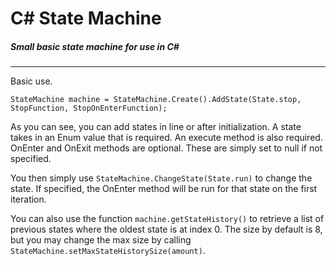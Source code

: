 # C# State Machine
##### Small basic state machine for use in C#
---

Basic use.

    StateMachine machine = StateMachine.Create().AddState(State.stop, StopFunction, StopOnEnterFunction);

As you can see, you can add states in line or after initialization. A state takes in an Enum value that is required. An execute method is also required. OnEnter and OnExit methods are optional. These are simply set to null if not specified.

You then simply use `StateMachine.ChangeState(State.run)` to change the state. If specified, the OnEnter method will be run for that state on the first iteration.

You can also use the function `machine.getStateHistory()` to retrieve a list of previous states where the oldest state is at index 0. The size by default is 8, but you may change the max size by calling `StateMachine.setMaxStateHistorySize(amount)`.



